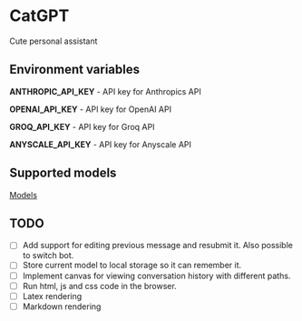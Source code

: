 # CatGPT

Cute personal assistant

## Environment variables

**ANTHROPIC_API_KEY** - API key for Anthropics API

**OPENAI_API_KEY** - API key for OpenAI API

**GROQ_API_KEY** - API key for Groq API

**ANYSCALE_API_KEY** - API key for Anyscale API

## Supported models

[Models](models.ts)

## TODO

- [ ] Add support for editing previous message and resubmit it. Also possible to switch bot.
- [ ] Store current model to local storage so it can remember it.
- [ ] Implement canvas for viewing conversation history with different paths.
- [ ] Run html, js and css code in the browser.
- [ ] Latex rendering
- [ ] Markdown rendering
